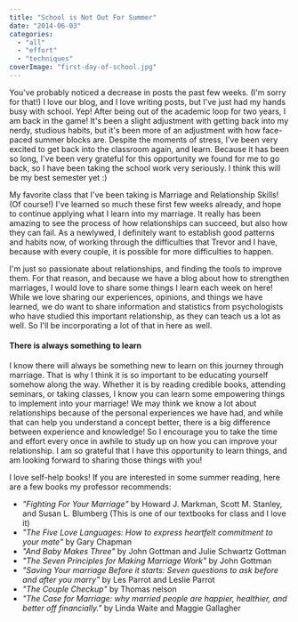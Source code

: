 ```yaml
---
title: "School is Not Out For Summer"
date: "2014-06-03"
categories: 
  - "all"
  - "effort"
  - "techniques"
coverImage: "first-day-of-school.jpg"
---
```


You've probably noticed a decrease in posts the past few weeks. (I'm sorry for that!) I love our blog, and I love writing posts, but I've just had my hands busy with school. Yep! After being out of the academic loop for two years, I am back in the game! It's been a slight adjustment with getting back into my nerdy, studious habits, but it's been more of an adjustment with how face-paced summer blocks are. Despite the moments of stress, I've been very excited to get back into the classroom again, and learn. Because it has been so long, I've been very grateful for this opportunity we found for me to go back, so I have been taking the school work very seriously. I think this will be my best semester yet :)

My favorite class that I've been taking is Marriage and Relationship Skills! (Of course!) I've learned so much these first few weeks already, and hope to continue applying what I learn into my marriage. It really has been amazing to see the process of how relationships can succeed, but also how they can fail. As a newlywed, I definitely want to establish good patterns and habits now, of working through the difficulties that Trevor and I have, because with every couple, it is possible for more difficulties to happen.

I'm just so passionate about relationships, and finding the tools to improve them. For that reason, and because we have a blog about how to strengthen marriages, I would love to share some things I learn each week on here! While we love sharing our experiences, opinions, and things we have learned, we do want to share information and statistics from psychologists who have studied this important relationship, as they can teach us a lot as well. So I'll be incorporating a lot of that in here as well.

#### There is always something to learn

I know there will always be something new to learn on this journey through marriage. That is why I think it is so important to be educating yourself somehow along the way. Whether it is by reading credible books, attending seminars, or taking classes, I know you can learn some empowering things to implement into your marriage! We may think we know a lot about relationships because of the personal experiences we have had, and while that can help you understand a concept better, there is a big difference between experience and knowledge! So I encourage you to take the time and effort every once in awhile to study up on how you can improve your relationship. I am so grateful that I have this opportunity to learn things, and am looking forward to sharing those things with you!

I love self-help books! If you are interested in some summer reading, here are a few books my professor recommends:

- _"Fighting For Your Marriage"_ by Howard J. Markman, Scott M. Stanley, and Susan L. Blumberg (This is one of our textbooks for class and I love it)
- _"The Five Love Languages: How to express heartfelt commitment to your mate"_ by Gary Chapman
- _"And Baby Makes Three"_ by John Gottman and Julie Schwartz Gottman
- _"The Seven Principles for Making Marriage Work"_ by John Gottman
- _"Saving Your marriage Before it starts: Seven questions to ask before and after you marry"_ by Les Parrot and Leslie Parrot
- _"The Couple Checkup"_ by Thomas nelson
- _"The Case for Marriage: why married people are happier, healthier, and better off financially."_ by Linda Waite and Maggie Gallagher
